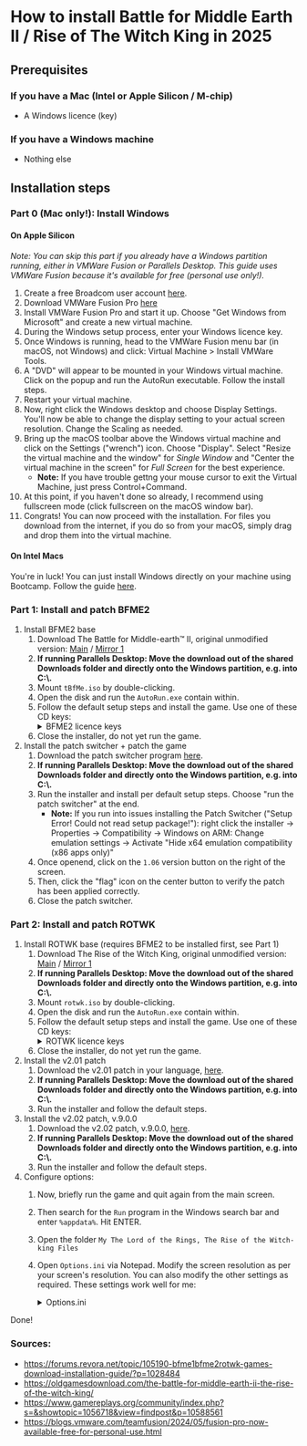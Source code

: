 # How to install Battle for Middle Earth II / Rise of The Witch King in 2025


## Prerequisites

### If you have a Mac (Intel or Apple Silicon / M-chip)

- A Windows licence (key)

### If you have a Windows machine

- Nothing else


## Installation steps

### Part 0 (Mac only!): Install Windows

#### On Apple Silicon

_Note: You can skip this part if you already have a Windows partition running, either in VMWare Fusion or Parallels Desktop. This guide uses VMWare Fusion because it's available for free (personal use only!)._

1. Create a free Broadcom user account [here](https://access.broadcom.com/).
2. Download VMWare Fusion Pro [here](https://support.broadcom.com/group/ecx/productdownloads?subfamily=VMware+Fusion)
3. Install VMWare Fusion Pro and start it up. Choose "Get Windows from Microsoft" and create a new virtual machine.
4. During the Windows setup process, enter your Windows licence key.
5. Once Windows is running, head to the VMWare Fusion menu bar (in macOS, not Windows) and click: Virtual Machine > Install VMWare Tools.
6. A "DVD" will appear to be mounted in your Windows virtual machine. Click on the popup and run the AutoRun executable. Follow the install steps.
7. Restart your virtual machine.
8. Now, right click the Windows desktop and choose Display Settings. You'll now be able to change the display setting to your actual screen resolution. Change the Scaling as needed.
9. Bring up the macOS toolbar above the Windows virtual machine and click on the Settings ("wrench") icon. Choose "Display". Select "Resize the virtual machine and the window" for _Single Window_ and "Center the virtual machine in the screen" for _Full Screen_ for the best experience.
    - **Note:** If you have trouble gettng your mouse cursor to exit the Virtual Machine, just press Control+Command.
10. At this point, if you haven't done so already, I recommend using fullscreen mode (click fullscreen on the macOS window bar). 
10. Congrats! You can now proceed with the installation. For files you download from the internet, if you do so from your macOS, simply drag and drop them into the virtual machine. 

#### On Intel Macs

You're in luck! You can just install Windows directly on your machine using Bootcamp. Follow the guide [here](https://support.apple.com/en-us/102622). 


### Part 1: Install and patch BFME2
1. Install BFME2 base
    1. Download The Battle for Middle-earth™ II, original unmodified version: [Main](https://www.mediafire.com/download/4heo0ipvahha2yd/tBfMe_II.iso) / [Mirror 1](https://mega.nz/file/bQUhDCKA#gT92BtDHBnuMYxBVekjBUt-9Szpq2geZSw0XLiQ1yPk)
    3. **If running Parallels Desktop: Move the download out of the shared Downloads folder and directly onto the Windows partition, e.g. into C:\\.**
    4. Mount `tBfMe.iso` by double-clicking.
    5. Open the disk and run the `AutoRun.exe` contain within.
    6. Follow the default setup steps and install the game. Use one of these CD keys:
       <details><summary>BFME2 licence keys</summary>
       <ul>
        <li>HNB3-GRYM-GLUS-HKTU-Y9V8</li>
        <li>XLWW-55XX-5MB8-Q6QJ-5JAP</li>
        <li>42FP-FQES-GW72-MT37-MCGQ</li>
        <li>QJXX-3TVM-EE2V-NUYU-SWDW</li>
        <li>3QWW-QZQ7-USET-Z8NQ-WUYB</li>
        <li>HZKB-QJTS-W5E3-83PJ-K9AA</li>
        <li>ATK3-5TTF-9HJH-3TRW-2F8F</li>
        <li>M9NN-6NWW-5VRB-5KLN-EVV3</li>
       </ul>
       </details>
    8. Close the installer, do not yet run the game. 
1. Install the patch switcher + patch the game
    1. Download the patch switcher program [here](https://www.gamereplays.org/battleformiddleearth2/portals.php?show=page&name=bfme2-patch-1.09-version-3.0-live).
    2. **If running Parallels Desktop: Move the download out of the shared Downloads folder and directly onto the Windows partition, e.g. into C:\\.**
    3. Run the installer and install per default setup steps. Choose "run the patch switcher" at the end.
        - **Note:** If you run into issues installing the Patch Switcher ("Setup Error! Could not read setup package!"): right click the installer -> Properties -> Compatibility -> Windows on ARM: Change emulation settings -> Activate "Hide x64 emulation compatibility (x86 apps only)"
    5. Once openend, click on the `1.06` version button on the right of the screen. 
    6. Then, click the "flag" icon on the center button to verify the patch has been applied correctly.
    7. Close the patch switcher.

### Part 2: Install and patch ROTWK
1. Install ROTWK base (requires BFME2 to be installed first, see Part 1)
    1. Download The Rise of the Witch King, original unmodified version: [Main](https://www.mediafire.com/download/3p3ty93673wt4ks/tRotWk_ep.iso) / [Mirror 1](https://mega.nz/file/GBMVSY4B#2H2QzXodkeFfcpaItdwL4ySGVkna-nQv2GA37-yfsxw)
    3. **If running Parallels Desktop: Move the download out of the shared Downloads folder and directly onto the Windows partition, e.g. into C:\\.**
    4. Mount `rotwk.iso` by double-clicking.
    5. Open the disk and run the `AutoRun.exe` contain within.
    6. Follow the default setup steps and install the game. Use one of these CD keys:
       <details><summary>ROTWK licence keys</summary>
           <ul>
        <li>HE55-26J3-XSSL-A58B-BZ96</li>
        <li>YQFX-M2HH-LM62-NJ9T-KMZG</li>
        <li>TJLC-V87P-E5CY-ELRS-VLYP</li>
        <li>DJ7F-LB8A-NZDE-BJXN-8X8M</li>
        <li>3WH9-CR7P-4UPH-PPQE-DT39</li>
        <li>GG22-XGJA-GQ96-YJJS-NKVG</li>
        <li>HR55-MLNM-WFJN-UNWR-4X6T</li>
        <li>JW9R-97QL-NRFW-QAFL-UDEX</li>
               </ul>
       </details>
    8. Close the installer, do not yet run the game.
3. Install the v2.01 patch
    1. Download the v2.01 patch in your language, [here](https://www.gamefront.com/games/battle-for-middle-earth-2-rotwk/category/patches-148).
    2. **If running Parallels Desktop: Move the download out of the shared Downloads folder and directly onto the Windows partition, e.g. into C:\\.**
    3. Run the installer and follow the default steps.
4. Install the v2.02 patch, v.9.0.0
    1. Download the v2.02 patch, v.9.0.0, [here](https://www.moddb.com/downloads/start/245153).
    2. **If running Parallels Desktop: Move the download out of the shared Downloads folder and directly onto the Windows partition, e.g. into C:\\.**
    3. Run the installer and follow the default steps.
5. Configure options:
    1. Now, briefly run the game and quit again from the main screen.
    2. Then search for the `Run` program in the Windows search bar and enter `%appdata%`. Hit ENTER.
    3. Open the folder `My The Lord of the Rings, The Rise of the Witch-king Files`
    4. Open `Options.ini` via Notepad. Modify the screen resolution as per your screen's resolution. You can also modify the other settings as required. These settings work well for me:
       <details><summary>Options.ini</summary>
           
       ```ini
       AllHealthBars = yes
       AmbientVolume = 70.000000
       AudioLOD = High
       Brightness = 50
       FlashTutorial = 0
       HasGotOnline = yes
       HasSeenLogoMovies = yes
       IdealStaticGameLOD = UltraHigh
       MovieVolume = 80.000000
       MusicVolume = 60.000000
       Resolution = 3840 2160
       SFXVolume = 100.000000
       ScrollFactor = 50
       StaticGameLOD = UltraHigh
       TimesInGame = 3
       UseEAX3 = no
       VoiceVolume = 80.000000
       ```
       </details>

Done! 
     
### Sources:
- https://forums.revora.net/topic/105190-bfme1bfme2rotwk-games-download-installation-guide/?p=1028484
- https://oldgamesdownload.com/the-battle-for-middle-earth-ii-the-rise-of-the-witch-king/
- https://www.gamereplays.org/community/index.php?s=&showtopic=1056718&view=findpost&p=10588561
- https://blogs.vmware.com/teamfusion/2024/05/fusion-pro-now-available-free-for-personal-use.html
